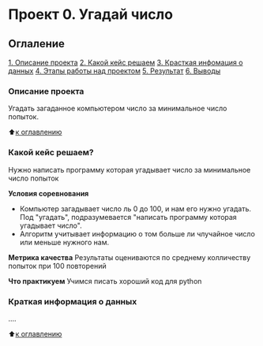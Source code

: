 # Проект 0. Угадай число

## Оглаление
[1. Описание проекта](https://github.com/bronitanker/practice_data_since/project_0/README.md#Описание-проекта)
[2. Какой кейс решаем](https://github.com/bronitanker/practice_data_since/project_0/README.md#Какой-кейс-решаем)
[3. Красткая инфомация о данных](https://github.com/bronitanker/practice_data_since/project_0/README.md#Краткая-информация-о-даных)
[4. Этапы работы над проектом](https://github.com/bronitanker/practice_data_since/project_0/README.md#Этапы-работы-над-проектом)
[5. Результат](https://github.com/bronitanker/practice_data_since/project_0/README.md#Результат)
[6. Выводы](https://github.com/bronitanker/practice_data_since/project_0/README.md#Выводы)

### Описание проекта
Угадать загаданное компьютером число за минимальное число попыток.

:arrow_up:[к оглавлению]()


### Какой кейс решаем?
Нужно написать программу которая угадывает число за минимальное число попыток

**Условия соревнования**
- Компьютер загадывает число ль 0 до 100, и нам его нужно угадать. Под "угадать", подразумевается "написать программу которая угадывает число".
- Алгоритм учитывает информацию о том больше ли члучайное число или меньше нужного нам.

**Метрика качества**
Результаты оцениваются по среднему колличеству попыток при 100 повторений

**Что практикуем**
Учимся писать хороший код для python


### Краткая информация о данных
....

:arrow_up:[к оглавлению]()